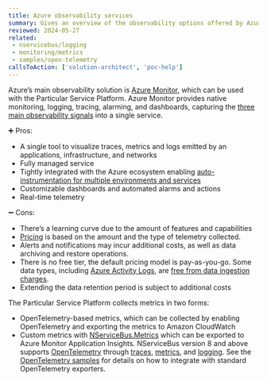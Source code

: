 ```yaml
---
title: Azure observability services
summary: Gives an overview of the observability options offered by Azure and how to use them with the Particular Service Platform
reviewed: 2024-05-27
related:
 - nservicebus/logging
 - monitoring/metrics
 - samples/open-telemetry
callsToAction: ['solution-architect', 'poc-help']
---
```


Azure’s main observability solution is [Azure Monitor](https://azure.microsoft.com/en-us/products/monitor), which can be used with the Particular Service Platform. Azure Monitor provides native monitoring, logging, tracing, alarming, and dashboards, capturing the [three main observability signals](https://opentelemetry.io/docs/concepts/signals/) into a single service.

:heavy_plus_sign: Pros:

- A single tool to visualize traces, metrics and logs emitted by an applications, infrastructure, and networks
- Fully managed service
- Tightly integrated with the Azure ecosystem enabling [auto-instrumentation for multiple environments and services](https://learn.microsoft.com/en-us/azure/azure-monitor/app/codeless-overview#supported-environments-languages-and-resource-providers)
- Customizable dashboards and automated alarms and actions
- Real-time telemetry

:heavy_minus_sign: Cons:

- There’s a learning curve due to the amount of features and capabilities
- [Pricing](https://azure.microsoft.com/en-us/pricing/details/monitor/) is based on the amount and the type of telemetry collected.
- Alerts and notifications may incur additional costs, as well as data archiving and restore operations.
- There is no free tier, the default pricing model is pay-as-you-go. Some data types, including [Azure Activity Logs](https://docs.microsoft.com/en-us/azure/azure-monitor/essentials/activity-log?tabs=powershell), are [free from data ingestion charges](https://docs.microsoft.com/en-us/azure/azure-monitor/logs/log-standard-columns#_isbillable).
- Extending the data retention period is subject to additional costs

The Particular Service Platform collects metrics in two forms:

- OpenTelemetry-based metrics, which can be collected by enabling OpenTelemetry and exporting the metrics to Amazon CloudWatch
- Custom metrics with [NServiceBus.Metrics](/monitoring/metrics) which can be exported to Azure Monitor Application Insights. NServiceBus version 8 and above supports [OpenTelemetry](https://opentelemetry.io/docs/instrumentation/net/) through [traces](/nservicebus/operations/opentelemetry.md#traces), [metrics](/nservicebus/operations/opentelemetry.md#metrics), and [logging](/nservicebus/operations/opentelemetry.md#logging). See the [OpenTelemetry samples](/samples/open-telemetry/) for details on how to integrate with standard OpenTelemetry exporters.

